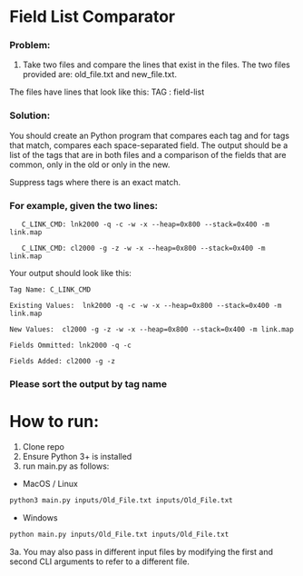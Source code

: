# Field List Comparator
### Problem:
1. Take two files and compare the lines that exist in the files.
The two files provided are: old_file.txt and new_file.txt.

The files have lines that look like this:
    TAG : field-list

### Solution:
You should create an Python program that compares each tag
and for tags that match, compares each space-separated field.
The output should be a list of the tags that are in both files
and a comparison of the fields that are common, only in the old
or only in the new.

Suppress tags where there is an exact match.

### For example, given the two lines:
````
   C_LINK_CMD: lnk2000 -q -c -w -x --heap=0x800 --stack=0x400 -m link.map
   
   C_LINK_CMD: cl2000 -g -z -w -x --heap=0x800 --stack=0x400 -m link.map
````

Your output should look like this:
````
Tag Name: C_LINK_CMD
   
Existing Values:  lnk2000 -q -c -w -x --heap=0x800 --stack=0x400 -m link.map
   
New Values:  cl2000 -g -z -w -x --heap=0x800 --stack=0x400 -m link.map
   
Fields Ommitted: lnk2000 -q -c 
   
Fields Added: cl2000 -g -z 
````
   
### Please sort the output by tag name

# How to run:
1. Clone repo
2. Ensure Python 3+ is installed
3. run main.py as follows:


- MacOS / Linux
```bash
python3 main.py inputs/Old_File.txt inputs/Old_File.txt
```

- Windows
```bash
python main.py inputs/Old_File.txt inputs/Old_File.txt
```

3a. You may also pass in different input files by modifying the first and second CLI arguments to refer to a different file.
